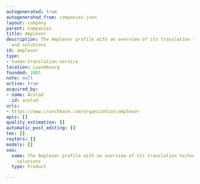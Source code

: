 ```yaml
---
autogenerated: true
autogenerated_from: companies.json
layout: company
parent: Companies
title: Amplexor
description: The Amplexor profile with an overview of its translation technologies
  and solutions
id: amplexor
type:
- human-translation-service
location: Luxembourg
founded: 2001
note: null
active: true
acquired_by:
- name: Acolad
  id: acolad
urls:
- https://www.crunchbase.com/organization/amplexor
apis: []
quality_estimation: []
automatic_post_editing: []
tms: []
routers: []
models: []
seo:
  name: The Amplexor profile with an overview of its translation technologies and
    solutions
  type: Product

---
```


